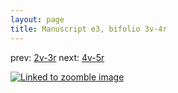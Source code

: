 ```yaml
---
layout: page
title: Manuscript e3, bifolio 3v-4r
---
```


prev: [2v-3r](../2v-3r/) next: [4v-5r](../4v-5r/)



[![Linked to zoomble image](http://www.homermultitext.org/iipsrv?IIIF=/project/homer/pyramidal/deepzoom/hmt/e3bifolio/v1/E3_3v_4r.tif/full/2000,/0/default.jpg)](http://www.homermultitext.org/ict2/?urn=urn:cite2:hmt:e3bifolio.v1:E3_3v_4r)

